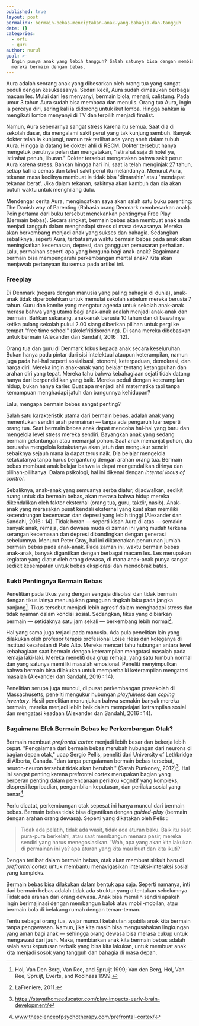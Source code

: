 ```yaml
---
published: true
layout: post
permalink: bermain-bebas-menciptakan-anak-yang-bahagia-dan-tangguh
date: {}
categories:
  - ortu
  - guru
author: nurul
goal: >-
  Ingin punya anak yang lebih tangguh? Salah satunya bisa dengan membiarkan
  mereka bermain dengan bebas.
---
```

Aura adalah seorang anak yang dibesarkan oleh orang tua yang sangat peduli dengan kesuksesanya. Sedari kecil, Aura sudah dimasukan berbagai macam les. Mulai dari les menyanyi, bermain biola, menari, calistung. Pada umur 3 tahun Aura sudah bisa membaca dan menulis. Orang tua Aura, ingin ia percaya diri, sering kali ia didorong untuk ikut lomba. Hingga bahkan ia mengikuti lomba menyanyi di TV dan terpilih menjadi finalist. 

Namun, Aura sebenarnya sangat stress karena itu semua. Saat dia di sekolah dasar, dia mengalami sakit perut yang tak kunjung sembuh. Banyak dokter telah ia kunjungi, namun tak terlihat ada yang aneh dalam tubuh Aura. Hingga ia datang ke dokter ahli di RSCM. Dokter tersebut hanya mengetuk perutnya pelan dan mengatakan, "istirahat saja di hotel ya, istirahat penuh, liburan." Dokter tersebut mengatakan bahwa sakit perut Aura karena stress. Bahkan hingga hari ini, saat ia telah menginjak 27 tahun, setiap kali ia cemas dan takut sakit perut itu melandanya. Menurut Aura, tekanan masa kecilnya membuat ia tidak bisa 'dimarahin' atau 'mendapat tekanan berat'. Jika dalam tekanan, sakitnya akan kambuh dan dia akan butuh waktu untuk menghilang dulu. 

Mendengar cerita Aura, mengingatkan saya akan salah satu buku parenting: The Danish way of Parenting (Rahasia orang Denmark membesarkan anak). Poin pertama dari buku tersebut menekankan pentingnya Free Play (Bermain bebas). Secara singkat, bermain bebas akan membuat anak anda menjadi tangguh dalam menghadapi stress di masa dewasanya. Mereka akan berkembang menjadi anak yang sukses dan bahagia. Sedangkan sebaliknya, seperti Aura, terbatasnya waktu bermain bebas pada anak akan meningkatkan kecemasan, depresi, dan gangguan pemusaran perhatian. Lalu, permainan seperti apa yang berguna bagi anak-anak? Bagaimana bermain bisa mempengaruhi perkembangan mental anak? Kita akan menjawab pertanyaan itu semua pada artikel ini. 

### Freeplay

Di Denmark (negara dengan manusia yang paling bahagia di dunia), anak-anak tidak diperbolehkan untuk memulai sekolah sebelum mereka berusia 7 tahun. Guru dan komite yang mengatur agenda untuk sekolah anak-anak merasa bahwa yang utama bagi anak-anak adalah menjadi anak-anak dan bermain. Bahkan sekarang, anak-anak berusia 10 tahun dan di bawahnya ketika pulang sekolah pukul 2.00 siang diberikan pilihan untuk pergi ke tempat "free time school" (skolefritidsordning). Di sana mereka dibebaskan untuk bermain (Alexander dan Sandahl, 2016 : 12). 

Orang tua dan guru di Denmark fokus kepada anak secara keseluruhan. Bukan hanya pada pintar dari sisi intelektual ataupun keterampilan, namun juga pada hal-hal seperti sosialisasi, otonomi, keterpaduan, demokrasi, dan harga diri. Mereka ingin anak-anak yang belajar tentang ketangguhan dan arahan diri yang tepat. Mereka tahu bahwa kebahagiaan sejati tidak datang hanya dari berpendidikan yang baik. Mereka peduli dengan keterampilan hidup, bukan hanya karier. Buat apa menjadi ahli matematika tapi tanpa kemampuan menghadapi jatuh dan bangunnya kehidupan? 

Lalu, mengapa bermain bebas sangat penting? 

Salah satu karakteristik utama dari bermain bebas, adalah anak yang menentukan sendiri arah permainan &mdash; tanpa ada pengaruh luar seperti orang tua. Saat bermain bebas anak dapat mencoba hal-hal yang baru dan mengelola level stress mereka sendiri. Bayangkan anak yang sedang bermain gelantungan atau memanjat pohon. Saat anak memanjat pohon, dia berusaha mengelola ketakutanya akan jatuh dan mengukur sendiri sebaiknya sejauh mana ia dapat terus naik. Dia belajar mengelola ketakutanya tanpa harus bergantung dengan arahan orang tua. Bermain bebas membuat anak belajar bahwa ia dapat mengendalikan dirinya dan pilihan-pilihanya. Dalam psikologi, hal ini dikenal dengan _internal locus of control_. 

Sebaliknya, anak-anak yang semuanya serba diatur, dijadwalkan, sedikit ruang untuk dia bermain bebas, akan merasa bahwa hidup mereka dikendalikan oleh faktor eksternal (orang tua, guru, takdir, nasib). Anak-anak yang merasakan pusat kendali eksternal yang kuat akan memiliki kecendrungan kecemasan dan depresi yang lebih tinggi (Alexander dan Sandahl, 2016 : 14). Tidak heran &mdash; seperti kisah Aura di atas &mdash; semakin banyak anak, remaja, dan dewasa muda di zaman ini yang mudah terkena serangan kecemasan dan depresi dibandingkan dengan generasi sebelumnya. Menurut Peter Gray, hal ini dikarenakan penurunan jumlah bermain bebas pada anak-anak. Pada zaman ini, waktu bermain bebas anak-anak, banyak digantikan dengan berbagai macam les. Les merupakan kegiatan yang diatur oleh orang dewasa, di mana anak-anak punya sangat sedikit kesempatan untuk bebas eksplorasi dan mendobrak batas. 

### Bukti Pentingnya Bermain Bebas

Penelitian pada tikus yang dengan sengaja diisolasi dan tidak bermain dengan tikus lainya menunjukan gangguan tingkah laku pada jangka panjang[^tikus1]. Tikus tersebut menjadi lebih agresif dalam menghadapi stress dan tidak nyaman dalam kondisi sosial. Sedangkan, tikus yang dibiarkan bermain &mdash; setidaknya satu jam sekali &mdash; berkembang lebih normal[^tikus2]. 

[^tikus1]: Hol, Van Den Berg, Van Ree, and Spruijt 1999; Van den Berg, Hol, Van Ree, Spruijt, Everts, and Koolhaas 1999.
[^tikus2]: LaFreniere, 2011.

Hal yang sama juga terjadi pada manusia. Ada pula penelitian lain yang dilakukan oleh profesor terapis profesional Loise Hess dan koleganya di institusi kesahatan di Palo Alto. Mereka mencari tahu hubungan antara level kebahagiaan saat bermain dengan keterampilan mengatasi masalah pada remaja laki-laki. Mereka meneliti dua grup remaja, yang satu tumbuh normal dan yang satunya memiliki masalah emosional. Peneliti menyimpulkan bahwa bermain bisa dilakukan untuk memperbaiki keterampilan mengatasi masalah (Alexander dan Sandahl, 2016 : 14). 

Penelitian serupa juga muncul, di pusat perkembangan prasekolah di Massachusetts, peneliti mengukur hubungan _playfulness_ dan _coping inventory_. Hasil penelitian menunjukan bahwa semakin banyak mereka bermain, mereka menjadi lebih baik dalam mempelajari ketrampilan sosial dan mengatasi keadaan (Alexander dan Sandahl, 2016 : 14).

### Bagaimana Efek Bermain Bebas ke Perkembangan Otak?

Bermain membuat _prefrontal cortex_ menjadi lebih besar dan bekerja lebih cepat. "Pengalaman dari bermain bebas merubah hubungan dari neurons di bagian depan otak," ucap Sergio Pellis, peneliti dari University of Lethbridge di Alberta, Canada. "dan tanpa pengalaman bermain bebas tersebut, neuron-neuron tersebut tidak akan berubah." (Sarah Punkoney, 2012)[^otak1]. Hal ini sangat penting karena prefrontal cortex merupakan bagian yang berperan penting dalam perencanaan perilaku kognitif yang kompleks, ekspresi kepribadian, pengambilan keputusan, dan perilaku sosial yang benar[^otak2].

[^otak1]: https://stayathomeeducator.com/play-impacts-early-brain-development/
[^otak2]: www.thescienceofpsychotherapy.com/prefrontal-cortex/

Perlu dicatat, perkembangan otak sepesat ini hanya muncul dari bermain bebas. Bermain bebas tidak bisa digantikan dengan _guided-play_ (bermain dengan arahan orang dewasa). Seperti yang dikatakan oleh Pelis :

> Tidak ada pelatih, tidak ada wasit, tidak ada aturan baku. Baik itu saat pura-pura berkelahi, atau saat membangun menara pasir, mereka sendiri yang harus menegosiasikan. 'Wah, apa yang akan kita lakukan di permainan ini ya? apa aturan yang kita mau buat dan kita ikuti?'

Dengan terlibat dalam bermain bebas, otak akan membuat sirkuit baru di _prefrontal cortex_ untuk membantu menavigasikan interaksi-interaksi sosial yang kompleks. 

Bermain bebas bisa dilakukan dalam bentuk apa saja. Seperti namanya, inti dari bermain bebas adalah tidak ada struktur yang ditentukan sebelumnya. Tidak ada arahan dari orang dewasa. Anak bisa memilih sendiri apakah ingin berimajinasi dengan membangun balok atau mobil-mobilan, atau bermain bola di belakang rumah dengan teman-teman. 

Tentu sebagai orang tua, wajar muncul ketakutan apabila anak kita bermain tanpa pengawasan. Namun, jika kita masih bisa mengusahakan lingkungan yang aman bagi anak &mdash; sehingga orang dewasa bisa merasa cukup untuk mengawasi dari jauh. Maka, membiarkan anak kita bermain bebas adalah salah satu keputusan terbaik yang bisa kita lakukan, untuk membuat anak kita menjadi sosok yang tangguh dan bahagia di masa depan.
